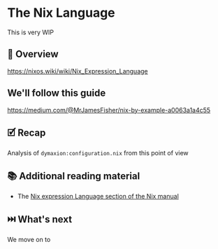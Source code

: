 # The Nix Language

This is very WIP

## 📖 Overview

https://nixos.wiki/wiki/Nix_Expression_Language

## We'll follow this guide

https://medium.com/@MrJamesFisher/nix-by-example-a0063a1a4c55


## 🗹 Recap


Analysis of `dymaxion:configuration.nix` from this point of view


## 📚 Additional reading material

* The [Nix expression Language section of the Nix manual]

## ⏭️ What's next

We move on to


<!-- in-line links -->
[Nix Manual]: https://nixos.org/nix/manual/
[Nix Expression Language section of the Nix manual]: https://nixos.org/nix/manual/#ch-expression-language
